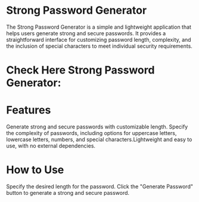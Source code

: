 # Strong Password Generator

The Strong Password Generator is a simple and lightweight application that helps users generate strong and secure passwords. It provides a straightforward interface for customizing password length, complexity, and the inclusion of special characters to meet individual security requirements.

# Check Here Strong Password Generator:

# Features

Generate strong and secure passwords with customizable length.
Specify the complexity of passwords, including options for uppercase letters, lowercase letters, numbers, and special characters.Lightweight and easy to use, with no external dependencies.

# How to Use

Specify the desired length for the password.
Click the "Generate Password" button to generate a strong and secure password.


